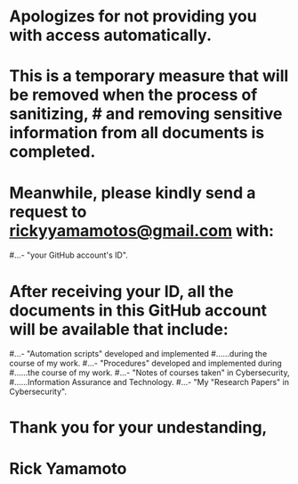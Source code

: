 # Apologizes for not providing you with access automatically.
# This is a temporary measure that will be removed when the process of sanitizing, # and removing sensitive information from all documents is completed.
#
# Meanwhile, please kindly send a request to rickyyamamotos@gmail.com with:
#...- "your GitHub account's ID".
#
# After receiving your ID, all the documents in this GitHub account will be available that include:
#...- "Automation scripts" developed and implemented
#......during the course of my work.
#...- "Procedures" developed and implemented during
#......the course of my work.
#...- "Notes of courses taken" in Cybersecurity, 
#......Information Assurance and Technology.
#...- "My "Research Papers" in Cybersecurity".
#
# Thank you for your undestanding,
#
# Rick Yamamoto
